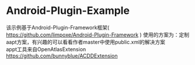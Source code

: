 # Android-Plugin-Example

该示例基于Android-Plugin-Framework框架( https://github.com/limpoxe/Android-Plugin-Framework ) 使用的方案为：定制aapt方案，有兴趣的可以看看作者master中使用public.xml的解决方案<br>
appt工具来自OpenAtlasExtension https://github.com/bunnyblue/ACDDExtension
